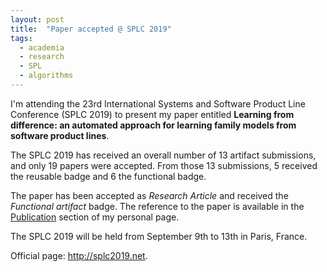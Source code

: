 ```yaml
---
layout: post
title:  "Paper accepted @ SPLC 2019"
tags:
  - academia
  - research
  - SPL
  - algorithms
---
```


I'm attending the 
23rd International Systems and 
Software Product Line Conference (SPLC 2019)
to present my paper entitled 
**Learning from difference: 
an automated approach for learning family models from 
software product lines**.

The SPLC 2019 has received an overall number of 
13 artifact submissions, and only 19 papers were accepted. 
From those 13 submissions, 
5 received the reusable badge and 6 the functional badge.


The paper has been accepted as *Research Article* and 
received the *Functional artifact* badge.
The reference to the paper is available in the 
[Publication](https://damascenodiego.github.io/publications/) 
section of my personal page.

The SPLC 2019 will be held from September 9th to 13th 
in Paris, France.

Official page: <http://splc2019.net>.
